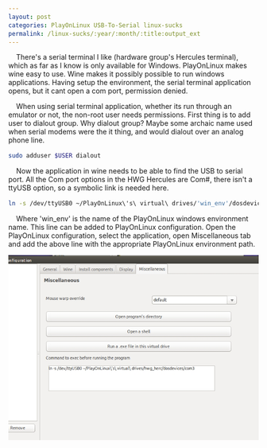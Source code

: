```yaml
---
layout: post
categories: PlayOnLinux USB-To-Serial linux-sucks
permalink: /linux-sucks/:year/:month/:title:output_ext
---
```


&nbsp;&nbsp;&nbsp;&nbsp;There's a serial terminal I like (hardware group's Hercules terminal), which as far as I know is only available for Windows. PlayOnLinux makes wine easy to use. Wine makes it possibly possible to run windows applications. Having setup the environment, the serial terminal application opens, but it cant open a com port, permission denied.

&nbsp;&nbsp;&nbsp;&nbsp;When using serial terminal application, whether its run through an emulator or not, the non-root user needs
permissions. First thing is to add user to dialout group. Why dialout group? Maybe some archaic name used when serial
modems were the it thing, and would dialout over an analog phone line.

```bash
sudo adduser $USER dialout
```

&nbsp;&nbsp;&nbsp;&nbsp;Now the application in wine needs to be able to find the USB to serial port. All the Com port options in the HWG Hercules are Com#, there isn't a ttyUSB option, so a symbolic link is needed here.

```bash
ln -s /dev/ttyUSB0 ~/PlayOnLinux\'s\ virtual\ drives/'win_env'/dosdevices/com3
```

&nbsp;&nbsp;&nbsp;&nbsp;Where 'win_env' is the name of the PlayOnLinux windows environment name. This line can be added to PlayOnLinux configuration. Open the PlayOnLinux configuration, select the application, open Miscellaneous tab and add the above line with the appropriate PlayOnLinux environment path.

<img src="/images/blog/playonlinux/ln-config.jpg" alt="PlayOnLinux - configuration"/>
